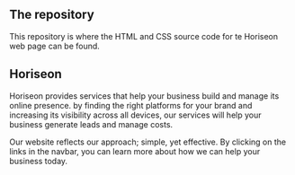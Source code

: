 ## The repository

This repository is where the HTML and CSS source code for te Horiseon web page can be found.

## Horiseon

Horiseon provides services that help your business build and manage its online presence. by finding the right platforms for your brand and increasing its visibility across all devices, our services will help your business generate leads and manage costs.

Our website reflects our approach; simple, yet effective. By clicking on the links in the navbar, you can learn more about how we can help your business today. 

